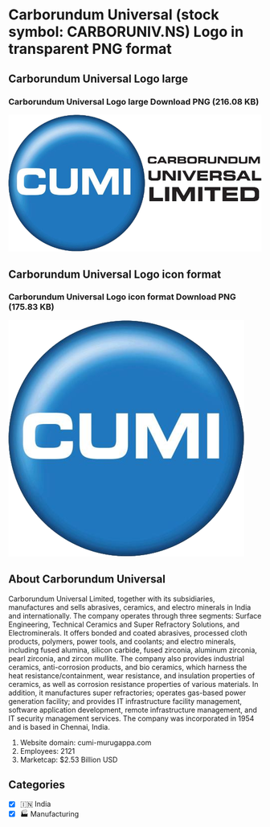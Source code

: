 # Carborundum Universal (stock symbol: CARBORUNIV.NS) Logo in transparent PNG format

## Carborundum Universal Logo large

### Carborundum Universal Logo large Download PNG (216.08 KB)

![Carborundum Universal Logo large Download PNG (216.08 KB)](/img/orig/CARBORUNIV.NS_BIG-29a8f126.png)

## Carborundum Universal Logo icon format

### Carborundum Universal Logo icon format Download PNG (175.83 KB)

![Carborundum Universal Logo icon format Download PNG (175.83 KB)](/img/orig/CARBORUNIV.NS-4bdd4220.png)

## About Carborundum Universal

Carborundum Universal Limited, together with its subsidiaries, manufactures and sells abrasives, ceramics, and electro minerals in India and internationally. The company operates through three segments: Surface Engineering, Technical Ceramics and Super Refractory Solutions, and Electrominerals. It offers bonded and coated abrasives, processed cloth products, polymers, power tools, and coolants; and electro minerals, including fused alumina, silicon carbide, fused zirconia, aluminum zirconia, pearl zirconia, and zircon mullite. The company also provides industrial ceramics, anti-corrosion products, and bio ceramics, which harness the heat resistance/containment, wear resistance, and insulation properties of ceramics, as well as corrosion resistance properties of various materials. In addition, it manufactures super refractories; operates gas-based power generation facility; and provides IT infrastructure facility management, software application development, remote infrastructure management, and IT security management services. The company was incorporated in 1954 and is based in Chennai, India.

1. Website domain: cumi-murugappa.com
2. Employees: 2121
3. Marketcap: $2.53 Billion USD


## Categories
- [x] 🇮🇳 India
- [x] 🏭 Manufacturing
